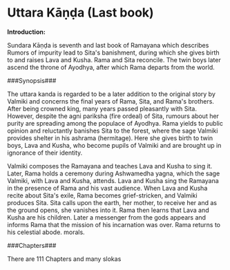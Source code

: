 Uttara Kāṇḍa (Last book)
=========================

**Introduction:**

Sundara Kāṇḍa is seventh and last book of Ramayana which describes Rumors of impurity lead to Sita's banishment, during which she gives birth to and raises Lava and Kusha. Rama and Sita reconcile. The twin boys later ascend the throne of Ayodhya, after which Rama departs from the world.

###Synopsis###

The uttara kanda is regarded to be a later addition to the original story by Valmiki and concerns the final years of Rama, Sita, and Rama's brothers. After being crowned king, many years passed pleasantly with Sita. However, despite the agni pariksha (fire ordeal) of Sita, rumours about her purity are spreading among the populace of Ayodhya. Rama yields to public opinion and reluctantly banishes Sita to the forest, where the sage Valmiki provides shelter in his ashrama (hermitage). Here she gives birth to twin boys, Lava and Kusha, who become pupils of Valmiki and are brought up in ignorance of their identity.

Valmiki composes the Ramayana and teaches Lava and Kusha to sing it. Later, Rama holds a ceremony during Ashwamedha yagna, which the sage Valmiki, with Lava and Kusha, attends. Lava and Kusha sing the Ramayana in the presence of Rama and his vast audience. When Lava and Kusha recite about Sita's exile, Rama becomes grief-stricken, and Valmiki produces Sita. Sita calls upon the earth, her mother, to receive her and as the ground opens, she vanishes into it. Rama then learns that Lava and Kusha are his children. Later a messenger from the gods appears and informs Rama that the mission of his incarnation was over. Rama returns to his celestial abode. morals.

###Chapters###

There are 111 Chapters and many slokas
